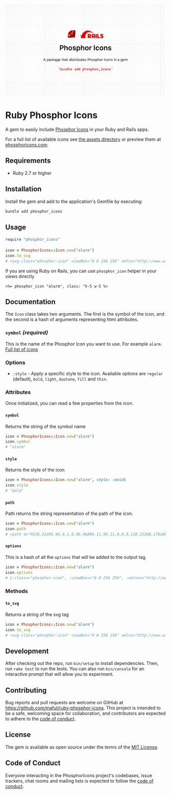 <p align="center">
  <img src="./social-phosphor-icons.png" width="1280" title="Social Card Ruby Phosphor Icons">
</p>

# Ruby Phosphor Icons

A gem to easily include [Phosphor Icons](https://phosphoricons.com) in your Ruby and Rails apps.

For a full list of available icons see [the assets directory](https://github.com/phosphor-icons/core/tree/c67d7a849f450be1bfe64fd5820471e4019e5ff0/assets) or preview them at [phosphoricons.com](https://phosphoricons.com/).

## Requirements

- Ruby 2.7 or higher

## Installation

Install the gem and add to the application's Gemfile by executing:

```sh
bundle add phosphor_icons
```

## Usage

```ruby
require "phosphor_icons"

icon = PhosphorIcons::Icon.new("alarm")
icon.to_svg
# <svg class="phosphor-icon" viewBox="0 0 256 256" xmlns="http://www.w3.org/2000/svg" fill="currentColor"><path d="M128,32a96,96,0,1,0,96,96A96.11,96.11,0,0,0,128,32Zm0,176a80,80,0,1,1,80-80A80.09,80.09,0,0,1,128,208ZM61.66,29.66l-32,32A8,8,0,0,1,18.34,50.34l32-32A8,8,0,1,1,61.66,29.66Zm176,32a8,8,0,0,1-11.32,0l-32-32a8,8,0,0,1,11.32-11.32l32,32A8,8,0,0,1,237.66,61.66ZM184,120a8,8,0,0,1,0,16H128a8,8,0,0,1-8-8V72a8,8,0,0,1,16,0v48Z"/></svg>
```

If you are using Ruby on Rails, you can use `phosphor_icon` helper in your views directly

```erb
<%= phosphor_icon "alarm", class: "h-5 w-5 %>
```

## Documentation

The `Icon` class takes two arguments. The first is the symbol of the icon, and the second is a hash of arguments representing html attributes.

### `symbol` _(required)_

This is the name of the Phosphor Icon you want to use. For example `alarm`. [Full list of icons](https://phosphoricons.com)

### Options

* `:style` - Apply a specific style to the icon. Available options are `regular` (default), `bold`, `light`, `duotone`, `fill` and `thin`.

### Attributes

Once initialized, you can read a few properties from the icon.

#### `symbol`

Returns the string of the symbol name

```rb
icon = PhosphorIcons::Icon.new("alarm")
icon.symbol
# "alarm"
```

#### `style`

Returns the style of the icon

```rb
icon = PhosphorIcons::Icon.new("alarm", style: :bold)
icon.style
# "bold"
```

#### `path`

Path returns the string representation of the path of the icon.

```rb
icon = PhosphorIcons::Icon.new("alarm")
icon.path
# <path d="M128,32a96,96,0,1,0,96,96A96.11,96.11,0,0,0,128,32Zm0,176a80,80,0,1,1,80-80A80.09,80.09,0,0,1,128,208ZM61.66,29.66l-32,32A8,8,0,0,1,18.34,50.34l32-32A8,8,0,1,1,61.66,29.66Zm176,32a8,8,0,0,1-11.32,0l-32-32a8,8,0,0,1,11.32-11.32l32,32A8,8,0,0,1,237.66,61.66ZM184,120a8,8,0,0,1,0,16H128a8,8,0,0,1-8-8V72a8,8,0,0,1,16,0v48Z"/>
```

#### `options`

This is a hash of all the `options` that will be added to the output tag.

```rb
icon = PhosphorIcons::Icon.new("alarm")
icon.options
# {:class=>"phosphor-icon", :viewBox=>"0 0 256 256", :xmlns=>"http://www.w3.org/2000/svg", :fill=>"currentColor"}
```

### Methods

#### `to_svg`

Returns a string of the svg tag

```rb
icon = PhosphorIcons::Icon.new("alarm")
icon.to_svg
# <svg class="phosphor-icon" viewBox="0 0 256 256" xmlns="http://www.w3.org/2000/svg" fill="currentColor"><path d="M128,32a96,96,0,1,0,96,96A96.11,96.11,0,0,0,128,32Zm0,176a80,80,0,1,1,80-80A80.09,80.09,0,0,1,128,208ZM61.66,29.66l-32,32A8,8,0,0,1,18.34,50.34l32-32A8,8,0,1,1,61.66,29.66Zm176,32a8,8,0,0,1-11.32,0l-32-32a8,8,0,0,1,11.32-11.32l32,32A8,8,0,0,1,237.66,61.66ZM184,120a8,8,0,0,1,0,16H128a8,8,0,0,1-8-8V72a8,8,0,0,1,16,0v48Z"/></svg>
```

## Development

After checking out the repo, run `bin/setup` to install dependencies. Then, run `rake test` to run the tests. You can also run `bin/console` for an interactive prompt that will allow you to experiment.

## Contributing

Bug reports and pull requests are welcome on GitHub at https://github.com/maful/ruby-phosphor-icons. This project is intended to be a safe, welcoming space for collaboration, and contributors are expected to adhere to the [code of conduct](https://github.com/maful/ruby-phosphor-icons/blob/main/CODE_OF_CONDUCT.md).

## License

The gem is available as open source under the terms of the [MIT License](https://opensource.org/licenses/MIT).

## Code of Conduct

Everyone interacting in the PhosphorIcons project's codebases, issue trackers, chat rooms and mailing lists is expected to follow the [code of conduct](https://github.com/maful/ruby-phosphor-icons/blob/main/CODE_OF_CONDUCT.md).
